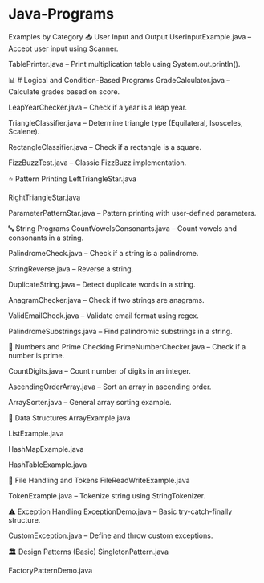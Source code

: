 # Java-Programs
 Examples by Category
📥 User Input and Output
UserInputExample.java – Accept user input using Scanner.

TablePrinter.java – Print multiplication table using System.out.println().

📊 # Logical and Condition-Based Programs
GradeCalculator.java – Calculate grades based on score.

LeapYearChecker.java – Check if a year is a leap year.

TriangleClassifier.java – Determine triangle type (Equilateral, Isosceles, Scalene).

RectangleClassifier.java – Check if a rectangle is a square.

FizzBuzzTest.java – Classic FizzBuzz implementation.

⭐ Pattern Printing
LeftTriangleStar.java

RightTriangleStar.java

ParameterPatternStar.java – Pattern printing with user-defined parameters.

🔤 String Programs
CountVowelsConsonants.java – Count vowels and consonants in a string.

PalindromeCheck.java – Check if a string is a palindrome.

StringReverse.java – Reverse a string.

DuplicateString.java – Detect duplicate words in a string.

AnagramChecker.java – Check if two strings are anagrams.

ValidEmailCheck.java – Validate email format using regex.

PalindromeSubstrings.java – Find palindromic substrings in a string.

🔢 Numbers and Prime Checking
PrimeNumberChecker.java – Check if a number is prime.

CountDigits.java – Count number of digits in an integer.

AscendingOrderArray.java – Sort an array in ascending order.

ArraySorter.java – General array sorting example.

🧠 Data Structures
ArrayExample.java

ListExample.java

HashMapExample.java

HashTableExample.java

📁 File Handling and Tokens
FileReadWriteExample.java

TokenExample.java – Tokenize string using StringTokenizer.

⚠️ Exception Handling
ExceptionDemo.java – Basic try-catch-finally structure.

CustomException.java – Define and throw custom exceptions.

🏛️ Design Patterns (Basic)
SingletonPattern.java

FactoryPatternDemo.java

